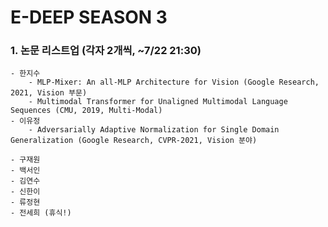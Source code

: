 # E-DEEP SEASON 3

### 1. 논문 리스트업 (각자 2개씩, ~7/22 21:30)
   
    - 한지수
        - MLP-Mixer: An all-MLP Architecture for Vision (Google Research, 2021, Vision 부문)
        - Multimodal Transformer for Unaligned Multimodal Language Sequences (CMU, 2019, Multi-Modal)
    - 이유정
        - Adversarially Adaptive Normalization for Single Domain Generalization (Google Research, CVPR-2021, Vision 분야)
        
    - 구재원
    - 백서인
    - 김연수
    - 신한이
    - 류정현
    - 전세희 (휴식!)


